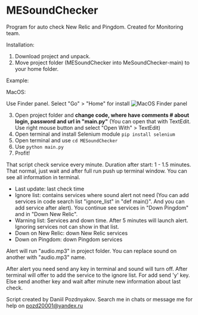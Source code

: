 # MESoundChecker
Program for auto check New Relic and Pingdom. Created for Monitoring team.

Installation:
1. Download project and unpack.
2. Move project folder (MESoundChecker into MeSoundChecker-main) to your home folder.

Example:
  
  MacOS:
    
Use Finder panel. Select "Go" > "Home" for install ![MacOS Finder panel](https://www.cnet.com/a/img/nv6yIA6MZtMm7NV9hs4ZkK2Pqto=/2017/01/27/e5d49edd-f9c8-4e3a-b211-5a91d07526c1/go-home.jpg)
    
3. Open project folder and **change code, where have comments # about login, password and url in "main.py"** (You can open that with TextEdit. Use right mouse button and select "Open With" > TextEdit)
5. Open terminal and install Selenium module ```pip install selenium```
6. Open terminal and use ```cd MESoundChecker``` 
7. Use ```python main.py```
8. Profit!

That script check service every minute. Duration after start: 1 - 1.5 minutes. That normal, just wait and after full run push up terminal window. You can see all information in terminal.

- Last update: last check time
- Ignore list: contains services where sound alert not need (You can add services in code search list "ignore_list" in "def main()". And you can add service after alert). You continue see services in "Down Pingdom" and in "Down New Relic".
- Warning list: Services and down time. After 5 minutes will launch alert. Ignoring services not can show in that list.
- Down on New Relic: down New Relic services
- Down on Pingdom: down Pingdom services

Alert will run "audio.mp3" in project folder. You can replace sound on another with "audio.mp3" name.

After alert you need send any key in terminal and sound will turn off. After terminal will offer to add the service to the ignore list. For add send 'y' key. Else send another key and wait after minute new information about last check.

Script created by Daniil Pozdnyakov. Search me in chats or message me for help on pozd20001@yandex.ru
